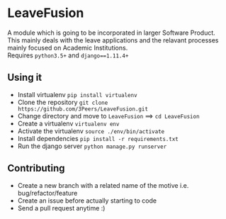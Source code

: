 # LeaveFusion  
  A module which is going to be incorporated in larger Software Product.  
  This mainly deals with the leave applications and the relavant processes mainly focused on Academic Institutions.  
  Requires `python3.5+` and `django==1.11.4+`  

## Using it  
  * Install virtualenv `pip install virtualenv`  
  * Clone the repository `git clone https://github.com/3Peers/LeaveFusion.git`  
  * Change directory and move to `LeaveFusion` ==> `cd LeaveFusion`  
  * Create a virtualenv `virtualenv env`  
  * Activate the virtualenv `source ./env/bin/activate`  
  * Install dependencies `pip install -r requirements.txt`  
  * Run the django server `python manage.py runserver`  

## Contributing  
  * Create a new branch with a related name of the motive i.e. bug/refactor/feature  
  * Create an issue before actually starting to code  
  * Send a pull request anytime :)   
